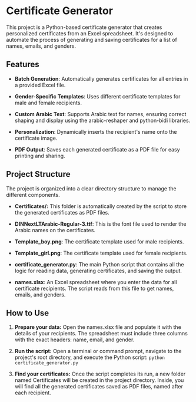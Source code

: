 # Certificate Generator
This project is a Python-based certificate generator that creates personalized certificates from an Excel spreadsheet. It's designed to automate the process of generating and saving certificates for a list of names, emails, and genders.


## Features
- **Batch Generation**: Automatically generates certificates for all entries in a provided Excel file.


- **Gender-Specific Templates**: Uses different certificate templates for male and female recipients.


- **Custom Arabic Text**: Supports Arabic text for names, ensuring correct shaping and display using the arabic-reshaper and python-bidi libraries.


- **Personalization**: Dynamically inserts the recipient's name onto the certificate image.


- **PDF Output**: Saves each generated certificate as a PDF file for easy printing and sharing.

## Project Structure
The project is organized into a clear directory structure to manage the different components.

- **Certificates/:** This folder is automatically created by the script to store the generated certificates as PDF files.

- **DINNextLTArabic-Regular-3.ttf**: This is the font file used to render the Arabic names on the certificates.

- **Template_boy.png**: The certificate template used for male recipients.

- **Template_girl.png**: The certificate template used for female recipients.

- **certificate_generator.py**: The main Python script that contains all the logic for reading data, generating certificates, and saving the output.

- **names.xlsx**: An Excel spreadsheet where you enter the data for all certificate recipients. The script reads from this file to get names, emails, and genders.

## How to Use

1. **Prepare your data:** Open the names.xlsx file and populate it with the details of your recipients. The spreadsheet must include three columns with the exact headers: 
name, email, and gender.


2. **Run the script:** Open a terminal or command prompt, navigate to the project's root directory, and execute the Python script:
`python certificate_generator.py`


3. **Find your certificates:** Once the script completes its run, a new folder named Certificates will be created in the project directory. Inside, you will find all the generated certificates saved as PDF files, named after each recipient.
